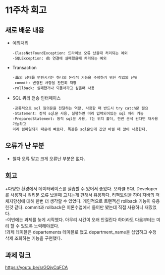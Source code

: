 # 11주차 회고
## 새로 배운 내용
- 예외처리
            
      -ClassNotFoundException: 드라이브 오류 났을때 처리되는 예외
      -SQLException: db 연결에 실패했을때 처리되는 예외
      
      
- Transaction

      -db의 상태를 변환시키는 하나의 논리적 기능을 수행하기 위한 작업의 단위
      -commit: 변경된 사항을 완전히 저장
      -rollback: 실패했거나 되돌아가고 싶을때 사용
      
- SQL 쿼리 전송 인터페이스
      
      -공통적으로 sql 질의문을 전달하는 역할, 사용할 때 반드시 try catch문 필요
      -Statement: 정적 sql문 사용, 실행하면 미리 입력되어있는 sql 처리 가능
      -PreparedStatement: 동적 sql문 사용, ?는 위치 홀더, 한번 분석 된다면 재사용 가능하고 
      미리 컴파일되기 때문에 빠르다. 똑같은 sql문인데 값만 바뀔 때 많이 사용한다.
      
## 오류가 난 부분
- 철자 오류 말고 크게 오류난 부분은 없다.

## 회고
+다양한 환경에서 데이터베이스를 실습할 수 있어서 좋았다. 오라클 SQL Developer를 사용하니 쿼리문 오류 났을때 고치는게 편해서 유용하다. 리펙토링을 하며 자바의 객체지향성에 대해 한번 더 생각할 수 있었다. 개인적으로 트랜젝션 rollback 기능이 유용한것 같다. commit과 rollback은 이론수업에서 들어만 봤는데 직접 사용하니 재밌었다. 
<br>-이번에는 과제를 늦게 시작했다. 아무리 시간이 오래 안걸린다 하더라도 다음부터는 미리 할 수 있도록 노력해야겠다. 
<br>!과제 테이블은 departements 테이블로 했고 department_name을 삽입하고 수정 삭제 조회하는 기능을 구현했다. 
      
## 과제 링크
<https://youtu.be/srGQjyCqFCA>
         
      
